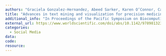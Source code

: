 ```yaml
---
authors: "Graciela Gonzalez-Hernandez, Abeed Sarker, Karen O’Connor, Casey Greene, Hongfang Liu"
title: "Advances in text mining and visualization for precision medicine"
additional_info: "In Proceedings of the Pacific Symposium on Biocomputing, pp. 590-601. 2017."
external_url: https://www.worldscientific.com/doi/abs/10.1142/9789813235533_0051
categories:
  - Social Media 
data:
code: 
resource:
---
```

